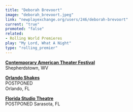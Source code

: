 ```yaml
---
title: "Deborah Brevoort"
image: "deborah_brevoort.jpeg"
link: "newplayexchange.org/users/246/deborah-brevoort"
current: "true"
promoted: "false"
related:
- Rolling World Premieres
play: "My Lord, What A Night"
type: "rolling_premier"
---
```


[**Contemporary American Theater Festival**](https://catf.org/my-lord-what-a-night-by-deborah-brevoort/)\
Shepherdstown, WV

[**Orlando Shakes**](https://www.orlandoshakes.org/show/my-lord-what-a-night/)\
POSTPONED\
Orlando, FL

[**Florida Studio Theatre**](https://www.floridastudiotheatre.org/)\
POSTPONED
Sarasota, FL
